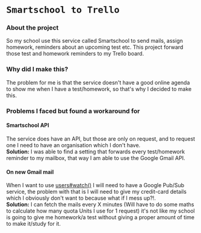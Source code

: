 # `Smartschool to Trello`

### About the project 

So my school use this service called Smartschool to send mails, assign homework, reminders about an upcoming test etc.
This project forward those test and homework reminders to my Trello board.

### Why did I make this?

The problem for me is that the service doesn't have a good online agenda to show me when I have a test/homework,
so that's why I decided to make this.

### Problems I faced but found a workaround for

#### Smartschool API
The service does have an API, but those are only on request, and to request one I need to have an organisation which I don't have.<br/>
**Solution:** I was able to find a setting that forwards every test/homework reminder to my mailbox, that way I am able to use the Google Gmail API.

#### On new Gmail mail
When I want to use [users#watch()](https://developers.google.com/gmail/api/reference/rest/v1/users/watch) I will need to have a Google Pub/Sub service,
the problem with that is I will need to give my credit-card details which I obviously don't want to because what if I mess up?!.<br/>
**Solution:** I can fetch the mails every X minutes (Will have to do some maths to calculate how many quota Units I use for 1 request) it's not like my school is going to give me homework/a test without giving a proper amount of time to make it/study for it.